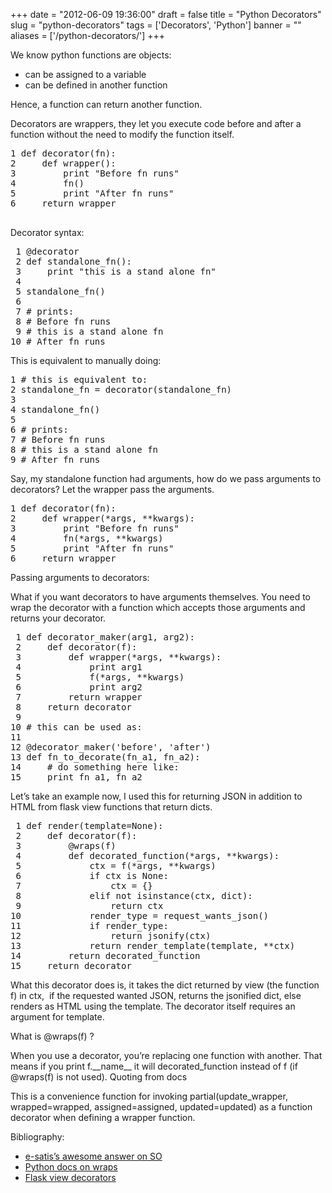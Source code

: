 
+++
date = "2012-06-09 19:36:00"
draft = false
title = "Python Decorators"
slug = "python-decorators"
tags = ['Decorators', 'Python']
banner = ""
aliases = ['/python-decorators/']
+++

<p>We know python functions are objects:</p>
<ul><li>can be assigned to a variable</li>
<li>can be defined in another function</li>
</ul><p>Hence, a function can return another function.</p>
<p>Decorators are wrappers, they let you execute code before and after a function without the need to modify the function itself.</p>
<pre><span class="lnr">1 </span><span class="Statement">def</span> <span class="Identifier">decorator</span>(fn):
<span class="lnr">2 </span>    <span class="Statement">def</span> <span class="Identifier">wrapper</span>():
<span class="lnr">3 </span>        <span class="Identifier">print</span> <span class="Constant">"Before fn runs"</span>
<span class="lnr">4 </span>        fn()
<span class="lnr">5 </span>        <span class="Identifier">print</span> <span class="Constant">"After fn runs"</span>
<span class="lnr">6 </span>    <span class="Statement">return</span> wrapper<br/> </pre>
<p>Decorator syntax:</p>
<pre><span class="lnr"> 1 </span><span class="PreProc">@</span><span class="Identifier">decorator</span>
<span class="lnr"> 2 </span><span class="Statement">def</span> <span class="Identifier">standalone_fn</span>():
<span class="lnr"> 3 </span>    <span class="Identifier">print</span> <span class="Constant">"this is a stand alone fn"</span>
<span class="lnr"> 4 </span>
<span class="lnr"> 5 </span>standalone_fn()
<span class="lnr"> 6 </span>
<span class="lnr"> 7 </span><span class="Comment"># prints:</span>
<span class="lnr"> 8 </span><span class="Comment"># Before fn runs</span>
<span class="lnr"> 9 </span><span class="Comment"># this is a stand alone fn</span>
<span class="lnr">10 </span><span class="Comment"># After fn runs</span></pre>
<p>This is equivalent to manually doing:</p>
<pre><span class="lnr">1 </span><span class="Comment"># this is equivalent to:</span>
<span class="lnr">2 </span>standalone_fn = decorator(standalone_fn)
<span class="lnr">3 </span>
<span class="lnr">4 </span>standalone_fn()
<span class="lnr">5 </span>
<span class="lnr">6 </span><span class="Comment"># prints:</span>
<span class="lnr">7 </span><span class="Comment"># Before fn runs</span>
<span class="lnr">8 </span><span class="Comment"># this is a stand alone fn</span>
<span class="lnr">9 </span><span class="Comment"># After fn runs</span>
</pre>
<p>Say, my standalone function had arguments, how do we pass arguments to decorators? Let the wrapper pass the arguments.</p>
<pre><span class="lnr">1 </span><span class="Statement">def</span> <span class="Identifier">decorator</span>(fn):
<span class="lnr">2 </span>    <span class="Statement">def</span> <span class="Identifier">wrapper</span>(*args, **kwargs):
<span class="lnr">3 </span>        <span class="Identifier">print</span> <span class="Constant">"Before fn runs"</span>
<span class="lnr">4 </span>        fn(*args, **kwargs)
<span class="lnr">5 </span>        <span class="Identifier">print</span> <span class="Constant">"After fn runs"</span>
<span class="lnr">6 </span>    <span class="Statement">return</span> wrapper
</pre>
<p>Passing arguments to decorators:</p>
<p>What if you want decorators to have arguments themselves. You need to wrap the decorator with a function which accepts those arguments and returns your decorator.</p>
<pre><span class="lnr"> 1 </span><span class="Statement">def</span> <span class="Identifier">decorator_maker</span>(arg1, arg2):
<span class="lnr"> 2 </span>    <span class="Statement">def</span> <span class="Identifier">decorator</span>(f):
<span class="lnr"> 3 </span>        <span class="Statement">def</span> <span class="Identifier">wrapper</span>(*args, **kwargs):
<span class="lnr"> 4 </span>            <span class="Identifier">print</span> arg1
<span class="lnr"> 5 </span>            f(*args, **kwargs)
<span class="lnr"> 6 </span>            <span class="Identifier">print</span> arg2
<span class="lnr"> 7 </span>        <span class="Statement">return</span> wrapper
<span class="lnr"> 8 </span>    <span class="Statement">return</span> decorator
<span class="lnr"> 9 </span>
<span class="lnr">10 </span><span class="Comment"># this can be used as:</span>
<span class="lnr">11 </span>
<span class="lnr">12 </span><span class="PreProc">@</span><span class="Identifier">decorator_maker</span>(<span class="Constant">'before'</span>, <span class="Constant">'after'</span>)
<span class="lnr">13 </span><span class="Statement">def</span> <span class="Identifier">fn_to_decorate</span>(fn_a1, fn_a2):
<span class="lnr">14 </span>    <span class="Comment"># do something here like:</span>
<span class="lnr">15 </span>    <span class="Identifier">print</span> fn_a1, fn_a2
</pre>
<p>Let&rsquo;s take an example now, I used this for returning JSON in addition to HTML from flask view functions that return dicts.</p>
<pre><span class="lnr"> 1 </span><span class="Statement">def</span> <span class="Identifier">render</span>(template=<span class="Identifier">None</span>):
<span class="lnr"> 2 </span>    <span class="Statement">def</span> <span class="Identifier">decorator</span>(f):
<span class="lnr"> 3 </span>        <span class="PreProc">@</span><span class="Identifier">wraps</span>(f)
<span class="lnr"> 4 </span>        <span class="Statement">def</span> <span class="Identifier">decorated_function</span>(*args, **kwargs):
<span class="lnr"> 5 </span>            ctx = f(*args, **kwargs)
<span class="lnr"> 6 </span>            <span class="Statement">if</span> ctx <span class="Statement">is</span> <span class="Identifier">None</span>:
<span class="lnr"> 7 </span>                ctx = {}
<span class="lnr"> 8 </span>            <span class="Statement">elif</span> <span class="Statement">not</span> <span class="Identifier">isinstance</span>(ctx, <span class="Identifier">dict</span>):
<span class="lnr"> 9 </span>                <span class="Statement">return</span> ctx
<span class="lnr">10 </span>            render_type = request_wants_json()
<span class="lnr">11 </span>            <span class="Statement">if</span> render_type:
<span class="lnr">12 </span>                <span class="Statement">return</span> jsonify(ctx)
<span class="lnr">13 </span>            <span class="Statement">return</span> render_template(template, **ctx)
<span class="lnr">14 </span>        <span class="Statement">return</span> decorated_function
<span class="lnr">15 </span>    <span class="Statement">return</span> decorator
</pre>
<p>What this decorator does is, it takes the dict returned by view (the function f) in ctx,  if the requested wanted JSON, returns the jsonified dict, else renders as HTML using the template. The decorator itself requires an argument for template.</p>
<p>What is @wraps(f) ?</p>
<p>When you use a decorator, you&rsquo;re replacing one function with another. That means if you print f.__name__ it will decorated_function instead of f (if @wraps(f) is not used). Quoting from docs</p>
<p>This is a convenience function for invoking <span class="pre">partial(update_wrapper,</span> <span class="pre">wrapped=wrapped,</span> <span class="pre">assigned=assigned,</span> <span class="pre">updated=updated)</span> as a function decorator when defining a wrapper function.</p>
<p>Bibliography:</p>
<ul><li><a href="http://stackoverflow.com/a/1594484/775446" title="Stack Overflow answer" target="_blank">e-satis&rsquo;s awesome answer on SO</a></li>
<li><a href="http://docs.python.org/library/functools.html#functools.wraps" title="functools.wraps" target="_blank">Python docs on wraps</a></li>
<li><a href="http://flask.pocoo.org/docs/patterns/viewdecorators/" title="Flask view decorators" target="_blank">Flask view decorators</a></li>
</ul>

